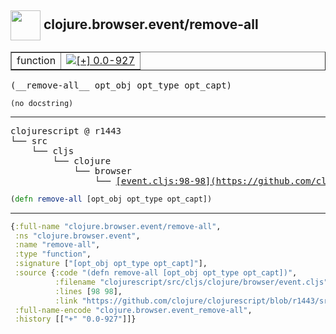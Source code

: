 ## <img width="48px" valign="middle" src="http://i.imgur.com/Hi20huC.png"> clojure.browser.event/remove-all

 <table border="1">
<tr>
<td>function</td>
<td><a href="https://github.com/cljsinfo/api-refs/tree/0.0-927"><img valign="middle" alt="[+] 0.0-927" src="https://img.shields.io/badge/+-0.0--927-lightgrey.svg"></a> </td>
</tr>
</table>

 <samp>
(__remove-all__ opt_obj opt_type opt_capt)<br>
</samp>

```
(no docstring)
```

---

 <pre>
clojurescript @ r1443
└── src
    └── cljs
        └── clojure
            └── browser
                └── <ins>[event.cljs:98-98](https://github.com/clojure/clojurescript/blob/r1443/src/cljs/clojure/browser/event.cljs#L98-L98)</ins>
</pre>

```clj
(defn remove-all [opt_obj opt_type opt_capt])
```


---

```clj
{:full-name "clojure.browser.event/remove-all",
 :ns "clojure.browser.event",
 :name "remove-all",
 :type "function",
 :signature ["[opt_obj opt_type opt_capt]"],
 :source {:code "(defn remove-all [opt_obj opt_type opt_capt])",
          :filename "clojurescript/src/cljs/clojure/browser/event.cljs",
          :lines [98 98],
          :link "https://github.com/clojure/clojurescript/blob/r1443/src/cljs/clojure/browser/event.cljs#L98-L98"},
 :full-name-encode "clojure.browser.event_remove-all",
 :history [["+" "0.0-927"]]}

```
